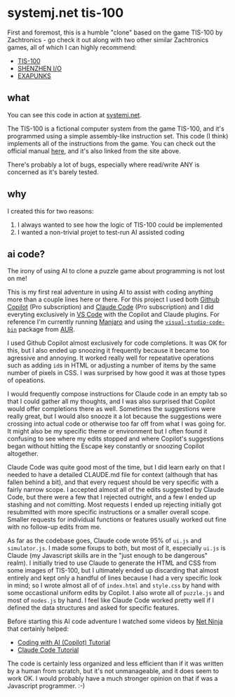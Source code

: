 # systemj.net tis-100
First and foremost, this is a humble "clone" based on the game TIS-100 by Zachtronics - go check it out along with two other similar Zachtronics games, all of which I can highly recommend:
- [TIS-100](https://www.zachtronics.com/tis-100/)
- [SHENZHEN I/O](https://www.zachtronics.com/shenzhen-io/)
- [EXAPUNKS](https://www.zachtronics.com/exapunks/)

## what
You can see this code in action at [systemj.net](https://systemj.net).

The TIS-100 is a fictional computer system from the game TIS-100, and it's programmed using a simple assembly-like instruction set.  This code (I think) implements all of the instructions from the game.  You can check out the official manual [here](https://www.zachtronics.com/images/TIS-100P%20Reference%20Manual.pdf), and it's also linked from the site above.

There's probably a lot of bugs, especially where read/write ANY is concerned as it's barely tested.

## why
I created this for two reasons:
1. I always wanted to see how the logic of TIS-100 could be implemented
2. I wanted a non-trivial projet to test-run AI assisted coding

## ai code?
The irony of using AI to clone a puzzle game about programming is not lost on me!

This is my first real adventure in using AI to assist with coding anything more than a couple lines here or there.  For this project I used both [Github Copilot](https://github.com/features/copilot) (Pro subscription) and [Claude Code](https://www.claude.com/product/claude-code) (Pro subscription) and I did everyting exclusively in [VS Code](https://code.visualstudio.com/) with the Copilot and Claude plugins.  For reference I'm currently running [Manjaro](https://manjaro.org/) and using the [`visual-studio-code-bin`](https://aur.archlinux.org/packages/visual-studio-code-bin) package from [AUR](https://aur.archlinux.org/).

I used Github Copilot almost exclusively for code completions.  It was OK for this, but I also ended up snoozing it frequently because it became too agressive and annoying.  It worked really well for repeatative operations such as adding `id`s in HTML or adjusting a number of items by the same number of pixels in CSS.  I was surprised by how good it was at those types of opeations.

I would frequently compose instructions for Claude code in an empty tab so that I could gather all my thoughts, and I was also surprised that Copilot would offer completions there as well.  Sometimes the suggestions were really great, but I would also snooze it a lot because the suggestions were crossing into actual code or otherwise too far off from what I was going for.  It might also be my specific theme or environment but I often found it confusing to see where my edits stopped and where Copilot's suggestions began without hitting the Escape key constantly or snoozing Copilot altogether.

Claude Code was quite good most of the time, but I did learn early on that I needed to have a detailed CLAUDE.md file for context (although that has fallen behind a bit), and that every request should be very specific with a fairly narrow scope.  I accepted almost all of the edits suggested by Claude Code, but there were a few that I rejected outright, and a few I ended up stashing and not comitting.  Most requests I ended up rejecting initially got resubmitted with more specific instructions or a smaller overall scope.  Smaller requests for individual functions or features usually worked out fine with no follow-up edits from me.

As far as the codebase goes, Claude code wrote 95% of `ui.js` and `simulator.js`. I made some fixups to both, but most of it, especially `ui.js` is Claude (my Javascript skills are in the "just enough to be dangerous" realm).  I initially tried to use Claude to generate the HTML and CSS from some images of TIS-100, but I ultimately ended up discarding that almost entirely and kept only a handful of lines because I had a very specific look in mind; so I wrote almost all of of `index.html` and `style.css` by hand with some occastional uniform edits by Copilot.  I also wrote all of `puzzle.js` and most of `nodes.js` by hand.  I feel like Claude Code worked pretty well if I defined the data structures and asked for specific features.

Before starting this AI code adventure I watched some videos by [Net Ninja](https://netninja.dev/) that certainly helped:
- [Coding with AI (Copilot) Tutorial](https://www.youtube.com/playlist?list=PL4cUxeGkcC9joeiiVaLExvfSgmdtBbSPM)
- [Claude Code Tutorial](https://www.youtube.com/playlist?list=PL4cUxeGkcC9g4YJeBqChhFJwKQ9TRiivY)

The code is certainly less organized and less efficient than if it was written by a human from scratch, but it's not unmanageable, and it does seem to work OK.  I would probably have a much stronger opinion on that if was a Javascript programmer. :-)
